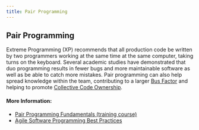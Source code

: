 ```yaml
---
title: Pair Programming
---
```

## Pair Programming

Extreme Programming (XP) recommends that all production code be written by two programmers working at the same time at the same computer, taking turns on the keyboard. Several academic studies have demonstrated that duo programming results in fewer bugs and more maintainable software as well as be able to catch more mistakes. Pair programming can also help spread knowledge within the team, contributing to a larger <a href='http://deviq.com/bus-factor/' target='_blank' rel='nofollow'>Bus Factor</a> and helping to promote <a href='http://deviq.com/collective-code-ownership/' target='_blank' rel='nofollow'>Collective Code Ownership</a>.

#### More Information:

- <a href='http://bit.ly/PS-PairProgramming' target='_blank' rel='nofollow'>Pair Programming Fundamentals (training course)</a>
- <a href='https://www.versionone.com/agile-101/agile-software-programming-best-practices/pair-programming/' target='_blank' rel='nofollow'>Agile Software Programming Best Practices</a>

